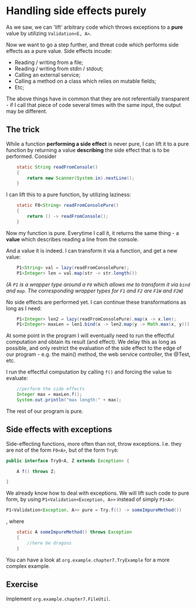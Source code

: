 # Handling side effects purely

As we saw, we can 'lift' arbitrary code which throws exceptions to a **pure**
value by utilizing `Validation<E, A>`.

Now we want to go a step further, and threat code which performs side effects
as a pure value. Side effects incude:

- Reading / writing from a file;
- Reading / writing from stdin / stdout;
- Calling an external service;
- Calling a method on a class which relies on mutable fields;
- Etc;

The above things have in common that they are not referentially transparent - 
if I call that piece of code several times with the same input, the output
may be different.

## The trick

While a function **performing a side effect** is never pure, I can lift it to a pure function
by returning a value **describing** the side effect that is to be performed. Consider

```java
    static String readFromConsole()
    {
        return new Scanner(System.in).nextLine();
    }
```

I can lift this to a pure function, by utilizing laziness:

```java
    static F0<String> readFromConsolePure() 
    {
        return () -> readFromConsole();
    }
```

Now my function is pure. Everytime I call it, it returns the same thing - a **value** which describes
reading a line from the console.

And a value it is indeed. I can transform it via a function, and get a new value:

```java
    P1<String> val = lazy(readFromConsolePure);
    P1<Integer> len = val.map(str -> str.length())
```

*(A `P1` is a wrapper type around a `F0` which allows me to transform it via `bind` and `map`.
The corresponding wrapper types for `F1` and `F2` are `F1W` and `F2W`)*

No side effects are performed yet. I can continue these transformations as long as I need:

```java
    P1<Integer> len2 = lazy(readFromConsolePure).map(x -> x.len);
    P1<Integer> maxLen = len1.bind(x -> len2.map(y -> Math.max(x, y)));
```


At some point in the program I will eventually need to run the effectful computation and obtain its result
(and effect). We delay this as long as possible, and only restrict the evaluation of the side effect
to the edge of our program - e.g. the main() method, the web service controller, the @Test, etc.

I run the effectful computation by calling `f()` and forcing the value to evaluate:

```java
    //perform the side effects
    Integer max = maxLen.f();
    System.out.println("max length:" + max);
```  

The rest of our program is pure.


## Side effects with exceptions

Side-effecting functions, more often than not, throw exceptions. I.e. they are not of the form `F0<A>`,
but of the form `Try0`:

```java
public interface Try0<A, Z extends Exception> {

    A f() throws Z;

}
```

We already know how to deal with exceptions. We will lift such code to pure form, by using
`P1<Validation<Exception, A>>` instead of simply `P1<A>`:

```java
P1<Validation<Exception, A>> pure = Try.f(() -> someImpureMethod())
```
, where 
```java
    static A someImpureMethod() throws Exception
    {
        //here be dragons
    }
```

You can have a look at `org.example.chapter7.TryExample` for a more complex example.

## Exercise

Implement `org.example.chapter7.FileUtil`.

